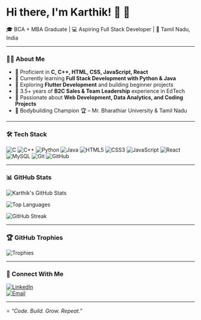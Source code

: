 # Hi there, I'm Karthik! 👋 🚀  

🎓 BCA + MBA Graduate | 💻 Aspiring Full Stack Developer  | 📍 Tamil Nadu, India  

---

### 👨‍💻 About Me
- 🔹 Proficient in **C, C++, HTML, CSS, JavaScript, React**  
- 🔹 Currently learning **Full Stack Development with Python & Java**  
- 🔹 Exploring **Flutter Development** and building beginner projects  
- 🔹 3.5+ years of **B2C Sales & Team Leadership** experience in EdTech  
- 🔹 Passionate about **Web Development, Data Analytics, and Coding Projects**  
- 🔹 Bodybuilding Champion 🏆 – Mr. Bharathiar University & Tamil Nadu  

---

### 🛠 Tech Stack
![C](https://img.shields.io/badge/C-00599C?style=flat&logo=c&logoColor=white)
![C++](https://img.shields.io/badge/C++-00599C?style=flat&logo=c%2B%2B&logoColor=white)
![Python](https://img.shields.io/badge/Python-3776AB?style=flat&logo=python&logoColor=white)
![Java](https://img.shields.io/badge/Java-ED8B00?style=flat&logo=java&logoColor=white)
![HTML5](https://img.shields.io/badge/HTML5-E34F26?style=flat&logo=html5&logoColor=white)
![CSS3](https://img.shields.io/badge/CSS3-1572B6?style=flat&logo=css3&logoColor=white)
![JavaScript](https://img.shields.io/badge/JavaScript-F7DF1E?style=flat&logo=javascript&logoColor=black)
![React](https://img.shields.io/badge/React-20232A?style=flat&logo=react&logoColor=61DAFB)
![MySQL](https://img.shields.io/badge/MySQL-4479A1?style=flat&logo=mysql&logoColor=white)
![Git](https://img.shields.io/badge/Git-F05032?style=flat&logo=git&logoColor=white)
![GitHub](https://img.shields.io/badge/GitHub-100000?style=flat&logo=github&logoColor=white)

---

### 📊 GitHub Stats
![Karthik's GitHub Stats](https://github-readme-stats.vercel.app/api?username=karthikjohn01&show_icons=true&theme=radical)  

![Top Languages](https://github-readme-stats.vercel.app/api/top-langs/?username=karthikjohn01&layout=compact&theme=radical)  

![GitHub Streak](https://github-readme-streak-stats.herokuapp.com/?user=karthikjohn01&theme=radical)  

---

### 🏆 GitHub Trophies
![Trophies](https://github-profile-trophy.vercel.app/?username=karthikjohn01&theme=radical&margin-w=10&margin-h=10)  

---

### 🔗 Connect With Me
[![LinkedIn](https://img.shields.io/badge/LinkedIn-0A66C2?style=flat&logo=linkedin&logoColor=white)](https://www.linkedin.com)  
[![Email](https://img.shields.io/badge/Email-D14836?style=flat&logo=gmail&logoColor=white)](mailto:your-email@gmail.com)  

---

⭐️ _“Code. Build. Grow. Repeat.”_
